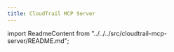 ```yaml
---
title: CloudTrail MCP Server
---
```


import ReadmeContent from "../../../src/cloudtrail-mcp-server/README.md";

<div className="readme-content">
  <style>
    {`
    .readme-content h1:first-of-type {
      display: none;
    }
    `}
  </style>
  <ReadmeContent />
</div>
